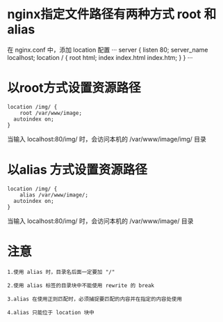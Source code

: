 # nginx指定文件路径有两种方式 root 和 alias
在 nginx.conf 中，添加 location 配置
···
 server {
        listen       80;
        server_name  localhost;
        location / {
            root   html;
            index  index.html index.htm;
        }
    }
···

# 以root方式设置资源路径
```
location /img/ {
	root /var/www/image;
  autoindex on;
}
```
当输入 localhost:80/img/ 时，会访问本机的 /var/www/image/img/ 目录

# 以alias 方式设置资源路径
```
location /img/ {
	alias /var/www/image/;
  autoindex on;
}
```
当输入 localhost:80/img/ 时，会访问本机的 /var/www/image/ 目录

# 注意
```
1.使用 alias 时，目录名后面一定要加 "/"

2.使用 alias 标签的目录块中不能使用 rewrite 的 break

3.alias 在使用正则匹配时，必须捕捉要匹配的内容并在指定的内容处使用

4.alias 只能位于 location 块中
```
